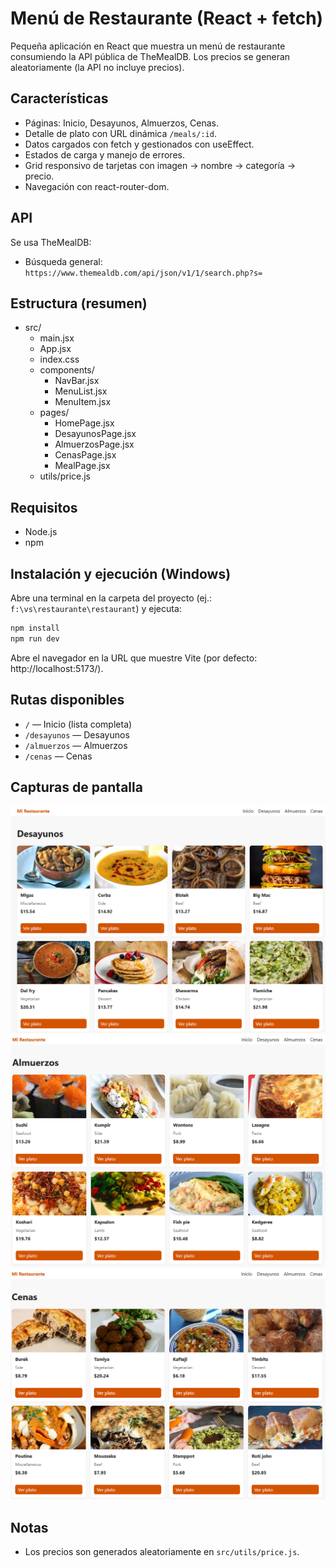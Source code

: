 # Menú de Restaurante (React + fetch)

Pequeña aplicación en React que muestra un menú de restaurante consumiendo la API pública de TheMealDB. Los precios se generan aleatoriamente (la API no incluye precios).

## Características
- Páginas: Inicio, Desayunos, Almuerzos, Cenas.
- Detalle de plato con URL dinámica `/meals/:id`.
- Datos cargados con fetch y gestionados con useEffect.
- Estados de carga y manejo de errores.
- Grid responsivo de tarjetas con imagen → nombre → categoría → precio.
- Navegación con react-router-dom.

## API
Se usa TheMealDB:
- Búsqueda general: `https://www.themealdb.com/api/json/v1/1/search.php?s=`

## Estructura (resumen)
- src/
  - main.jsx
  - App.jsx
  - index.css
  - components/
    - NavBar.jsx
    - MenuList.jsx
    - MenuItem.jsx
  - pages/
    - HomePage.jsx
    - DesayunosPage.jsx
    - AlmuerzosPage.jsx
    - CenasPage.jsx
    - MealPage.jsx
  - utils/price.js

## Requisitos
- Node.js
- npm

## Instalación y ejecución (Windows)
Abre una terminal en la carpeta del proyecto (ej.: `f:\vs\restaurante\restaurant`) y ejecuta:

```powershell
npm install
npm run dev
```

Abre el navegador en la URL que muestre Vite (por defecto: http://localhost:5173/).


## Rutas disponibles
- `/` — Inicio (lista completa)
- `/desayunos` — Desayunos
- `/almuerzos` — Almuerzos
- `/cenas` — Cenas

## Capturas de pantalla

![Desayunos](./public/desayunos.png)
![Almuerzos](./public/almuerzos.png)
![Cenas](./public/cenas.png)

## Notas
- Los precios son generados aleatoriamente en `src/utils/price.js`.